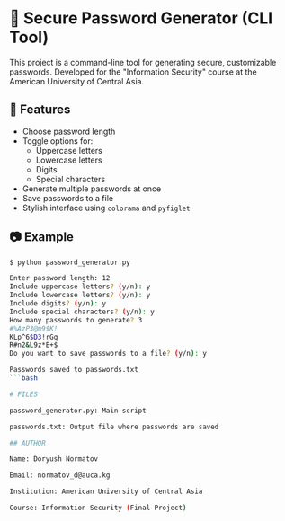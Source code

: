 # 🔐 Secure Password Generator (CLI Tool)

This project is a command-line tool for generating secure, customizable passwords. Developed for the "Information Security" course at the American University of Central Asia.

## 📌 Features

- Choose password length
- Toggle options for:
  - Uppercase letters
  - Lowercase letters
  - Digits
  - Special characters
- Generate multiple passwords at once
- Save passwords to a file
- Stylish interface using `colorama` and `pyfiglet`

## 📷 Example

```bash
$ python password_generator.py

Enter password length: 12
Include uppercase letters? (y/n): y
Include lowercase letters? (y/n): y
Include digits? (y/n): y
Include special characters? (y/n): y
How many passwords to generate? 3
#%AzP3@m9$K!
KLp^6$D3!rGq
R#n2&L9z*E+$
Do you want to save passwords to a file? (y/n): y

Passwords saved to passwords.txt
```bash

# FILES

password_generator.py: Main script

passwords.txt: Output file where passwords are saved

## AUTHOR

Name: Doryush Normatov

Email: normatov_d@auca.kg

Institution: American University of Central Asia

Course: Information Security (Final Project)

